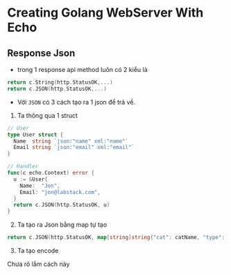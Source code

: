 # Creating Golang WebServer With Echo

## Response Json

-   trong 1 response api method luôn có 2 kiểu là

```Go
return c.String(http.StatusOK,...)
return c.JSON(http.StatusOK,...)
```

-   Với `JSON` có 3 cách tạo ra 1 json để trả về.

1. Ta thông qua 1 struct

```Go
// User
type User struct {
  Name  string `json:"name" xml:"name"`
  Email string `json:"email" xml:"email"`
}

// Handler
func(c echo.Context) error {
  u := &User{
    Name:  "Jon",
    Email: "jon@labstack.com",
  }
  return c.JSON(http.StatusOK, u)
}

```

2. Ta tạo ra Json bằng map tự tạo

```Go
return c.JSON(http.StatusOK, map[string]string{"cat": catName, "type": catType})
```

3. Ta tạo encode

Chưa rõ lắm cách này

